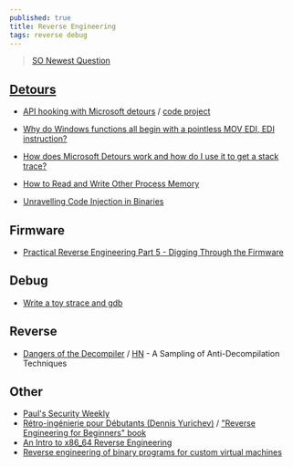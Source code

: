 ```yaml
---
published: true
title: Reverse Engineering
tags: reverse debug
---
```

> [SO Newest Question](https://reverseengineering.stackexchange.com/questions)

## [Detours](https://www.microsoft.com/en-us/research/project/detours/) 
- [API hooking with Microsoft detours](https://resources.infosecinstitute.com/topic/api-hooking-detours/) / [code project](https://www.codeproject.com/Articles/30140/API-Hooking-with-MS-Detours)
- [Why do Windows functions all begin with a pointless MOV EDI, EDI instruction?](https://devblogs.microsoft.com/oldnewthing/?p=9583)
- [How does Microsoft Detours work and how do I use it to get a stack trace?](https://stackoverflow.com/questions/4507581/how-does-microsoft-detours-work-and-how-do-i-use-it-to-get-a-stack-trace)

- [How to Read and Write Other Process Memory](https://nullprogram.com/blog/2016/09/03/)
- [Unravelling Code Injection in Binaries](https://suchakra.wordpress.com/2016/07/03/unravelling-code-injection-in-binaries/)

## Firmware
- [Practical Reverse Engineering Part 5 - Digging Through the Firmware](http://jcjc-dev.com/2016/12/14/reversing-huawei-5-reversing-firmware/)

## Debug
- [Write a toy strace and gdb ](https://news.ycombinator.com/item?id=13148541)

## Reverse
- [Dangers of the Decompiler](https://blog.ret2.io/2017/11/16/dangers-of-the-decompiler/) / [HN](https://news.ycombinator.com/item?id=15714989) - A Sampling of Anti-Decompilation Techniques 

## Other
- [Paul's Security Weekly](https://securityweekly.com/category-shows/paul-security-weekly/)
- [Rétro-ingénierie pour Débutants (Dennis Yurichev)](https://beginners.re/RE4B-FR.pdf) / ["Reverse Engineering for Beginners" book](https://beginners.re/)
- [An Intro to x86_64 Reverse Engineering](https://nora.codes/tutorial/an-intro-to-x86_64-reverse-engineering/)
- [Reverse engineering of binary
programs for custom virtual
machines](https://www.recon.cx/2012/schedule/attachments/40_Chernov-Troshina.pdf)
